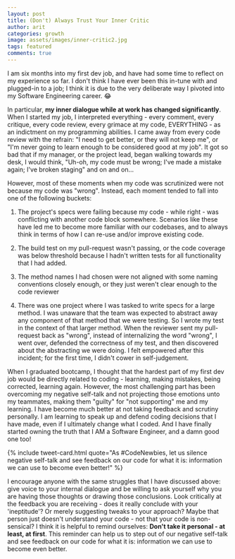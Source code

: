 ```yaml
---
layout: post
title: (Don't) Always Trust Your Inner Critic
author: arit
categories: growth
image: assets/images/inner-critic2.jpg
tags: featured
comments: true
---
```


I am six months into my first dev job, and have had some time to reflect on my experience so far. I don't think I have ever been this in-tune with and plugged-in to a job; I think it is due to the very deliberate way I pivoted into my Software Engineering career. 😂

In particular, **my inner dialogue while at work has changed significantly**. When I started my job, I interpreted everything - every comment, every critique, every code review, every grimace at my code, EVERYTHING - as an indictment on my programming abilities. I came away from every code review with the refrain: "I need to get better, or they will not keep me", or "I'm never going to learn enough to be considered good at my job". It got so bad that if my manager, or the project lead, began walking towards my desk, I would think, "Uh-oh, my code must be wrong; I've made a mistake again; I've broken staging" and on and on...

However, most of these moments when my code was scrutinized were not because my code was "wrong". Instead, each moment tended to fall into one of the following buckets:

1. The project's specs were failing because my code - while right - was conflicting with another code block somewhere. Scenarios like these have led me to become more familiar with our codebases, and to always think in terms of how I can re-use and/or improve existing code.

2. The build test on my pull-request wasn't passing, or the code coverage was below threshold because I hadn't written tests for all functionality that I had added.

3. The method names I had chosen were not aligned with some naming conventions closely enough, or they just weren't clear enough to the code reviewer

4. There was one project where I was tasked to write specs for a large method. I was unaware that the team was expected to abstract away any component of that method that we were testing. So I wrote my test in the context of that larger method. When the reviewer sent my pull-request back as "wrong", instead of internalizing the word "wrong", I went over, defended the correctness of my test, and then discovered about the abstracting we were doing. I felt empowered after this incident; for the first time, I didn't cower in self-judgement.

When I graduated bootcamp, I thought that the hardest part of my first dev job would be directly related to coding - learning, making mistakes, being corrected, learning again. However, the most challenging part has been overcoming my  negative self-talk and not projecting those emotions unto my teammates, making them "guilty" for "not supporting" me and my learning. I have become much better at not taking feedback and scrutiny personally. I am learning to speak up and defend coding decisions that I have made, even if I ultimately change what I coded. And I have finally started owning the truth that I AM a Software Engineer, and a damn good one too!

{% include tweet-card.html quote="As #CodeNewbies, let us silence negative self-talk and see feedback on our code for what it is: information we can use to become even better!" %}

I encourage anyone with the same struggles that I have discussed above: give voice to your internal dialogue and be willing to ask yourself why you are having those thoughts or drawing those conclusions. Look critically at the feedback you are receiving - does it really conclude with your 'ineptitude'? Or merely suggesting tweaks to your approach? Maybe that person just doesn't understand your code - not that your code is non-sensical? I think it is helpful to remind ourselves: **Don't take it personal - at least, at first**. This reminder can help us to step out of our negative self-talk and see feedback on our code for what it is: information we can use to become even better.


